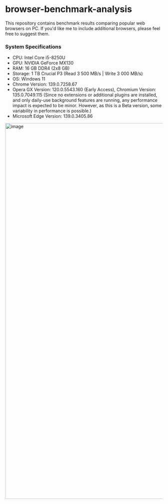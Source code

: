# browser-benchmark-analysis
This repository contains benchmark results comparing popular web browsers on PC. If you'd like me to include additional browsers, please feel free to suggest them.
### System Specifications

- CPU: Intel Core i5-8250U
- GPU: NVIDIA GeForce MX130
- RAM: 16 GB DDR4 (2x8 GB) 
- Storage: 1 TB Crucial P3 (Read 3 500 MB/s | Write 3 000 MB/s)
- OS: Windows 11
- Chrome Version: 139.0.7258.67
- Opera GX Version: 120.0.5543.160 (Early Access), Chromium Version: 135.0.7049.115 (Since no extensions or additional plugins are installed, and only daily-use background features are running, any performance impact is expected to be minor. However, as this is a Beta version, some variability in performance is possible.)
- Microsoft Edge Version: 139.0.3405.86

<img width="800" height="1200" alt="image" src="https://github.com/user-attachments/assets/44866f2d-291a-4a50-9c7e-f56dd3523fbf" />

